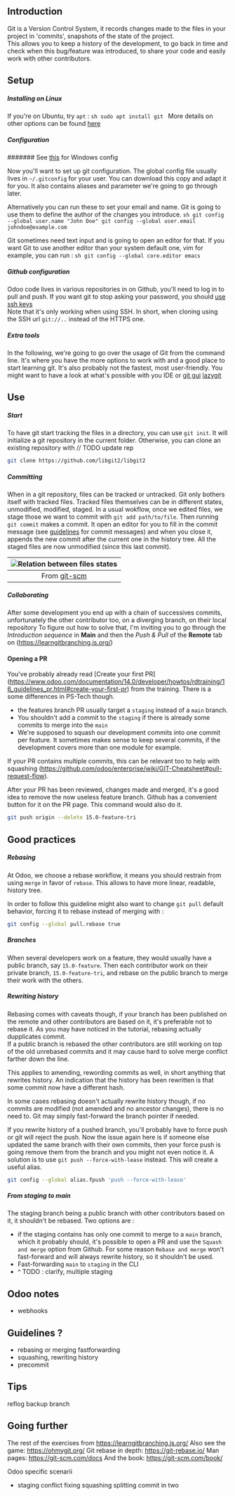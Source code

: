 ## Introduction
Git is a Version Control System, it records changes made to the files in your project in 'commits',
snapshots of the state of the project.  
This allows you to keep a history of the development, to go back in time and check when this
bug/feature was introduced, to share your code and easily work with other contributors.

## Setup

##### Installing on Linux
If you're on Ubuntu, try `apt` :
    ```sh
    sudo apt install git
    ```
More details on other options can be found [here](https://git-scm.com/book/en/v2/Getting-Started-Installing-Git)

##### Configuration

####### See [this](https://git-scm.com/book/en/v2/Getting-Started-First-Time-Git-Setup) for Windows config

Now you'll want to set up git configuration. The global config file usually lives in `~/.gitconfig`
for your user. You can download this copy and adapt it for you. 
It also contains aliases and parameter we're going to go through later.

Alternatively you can run these to set your email and name.
Git is going to use them to define the author of the changes you introduce.
    ```sh
    git config --global user.name "John Doe"
    git config --global user.email johndoe@example.com
    ```

Git sometimes need text input and is going to open an editor for that.
If you want Git to use another editor than your system default one, vim for example, you can run :
    ```sh
    git config --global core.editor emacs
    ```

##### Github configuration
Odoo code lives in various repositories in on Github, you'll need to log in to pull and push.
If you want git to stop asking your password, you should [use ssh keys](https://docs.github.com/en/authentication/connecting-to-github-with-ssh/generating-a-new-ssh-key-and-adding-it-to-the-ssh-agent)  
Note that it's only working when using SSH. In short, when cloning using the SSH url `git://..` instead of the HTTPS one.

##### Extra tools
In the following, we're going to go over the usage of Git from the command line.
It's where you have the more options to work with and a good place to start learning git.
It's also probably not the fastest, most user-friendly. 
You might want to have a look at what's possible with you IDE or [git gui](https://git-scm.com/docs/git-gui/) [lazygit](https://github.com/jesseduffield/lazygit)

## Use
##### Start
To have git start tracking the files in a directory, you can use `git init`.
It will initialize a git repository in the current folder.
Otherwise, you can clone an existing repository with
// TODO update rep
```sh
git clone https://github.com/libgit2/libgit2
```

##### Committing
When in a git repository, files can be tracked or untracked. Git only bothers itself with tracked files.
Tracked files themselves can be in different states, unmodified, modified, staged.
In a usual wokflow, once we edited files, we stage those we want to commit with `git add path/to/file`.
Then running `git commit` makes a commit.
It open an editor for you to fill in the commit message
(see [guidelines](https://www.odoo.com/documentation/14.0/developer/misc/other/guidelines.html#git) for commit messages)
and when you close it, appends the new commit after the current one in the history tree.
All the staged files are now unmodified (since this last commit).

| ![Relation between files states](https://git-scm.com/book/en/v2/images/lifecycle.png) |
|:--:|
| From [git-scm](https://git-scm.com/book/en/v2/Git-Basics-Recording-Changes-to-the-Repository) |

##### Collaborating
After some development you end up with a chain of successives commits, unfortunately the other contributor too, on a
diverging branch, on their local repository
To figure out how to solve that, I'm inviting you to go through the *Introduction sequence* in **Main** and then the *Push & Pull* of
the **Remote** tab on (https://learngitbranching.js.org/)

#### Opening a PR
You've probably already read [Create your first PR]
(https://www.odoo.com/documentation/14.0/developer/howtos/rdtraining/16_guidelines_pr.html#create-your-first-pr)
from the training. 
There is a some differences in PS-Tech though.
 - the features branch PR usually target a `staging` instead of a `main` branch.
 - You shouldn't add a commit to the `staging` if there is already some commits to merge into the `main`
 - We're supposed to squash our development commits into one commit per feature.
It sometimes makes sense to keep several commits, if the development covers more than one module for example.

If your PR contains multiple commits, this can be relevant too to help with squashing
(https://github.com/odoo/enterprise/wiki/GIT-Cheatsheet#pull-request-flow).

After your PR has been reviewed, changes made and merged, it's a good idea to remove the now useless feature branch.
Github has a convenient button for it on the PR page. This command would also do it.
```sh
git push origin --delete 15.0-feature-tri
```

## Good practices

##### Rebasing
At Odoo, we choose a rebase workflow, it means you should restrain from using `merge` in favor of `rebase`.
This allows to have more linear, readable, history tree.


In order to follow this guideline might also want to change `git pull` default behavior,
forcing it to rebase instead of merging with :
```sh
git config --global pull.rebase true
```

##### Branches
When several developers work on a feature, they would usually have a public branch, say `15.0-feature`.
Then each contributor work on their private branch, `15.0-feature-tri`,
and rebase on the public branch to merge their work with the others.

##### Rewriting history
Rebasing comes with caveats though,
if your branch has been published on the remote and other contributors are based on it,
it's preferable not to rebase it. As you may have noticed in the tutorial, rebasing actually dupplicates commit.  
If a public branch is rebased the other contributors are still working on top of the old unrebased commits and it may
cause hard to solve merge conflict farther down the line.

This applies to amending, rewording commits as well, in short anything that rewrites history.
An indication that the history has been rewritten is that some commit now have a different hash.

In some cases rebasing doesn't actually rewrite history though,
if no commits are modified (not amended and no ancestor changes),
there is no need to. Git may simply fast-forward the branch pointer if needed.

If you rewrite history of a pushed branch, you'll probably have to force push or git will reject the push.
Now the issue again here is if someone else updated the same branch with their own commits,
then your force push is going remove them from the branch and you might not even notice it.
A solution is to use `git push --force-with-lease` instead. This will create a useful alias.
```sh
git config --global alias.fpush 'push --force-with-lease'
``` 

##### From staging to main
The staging branch being a public branch with other contributors based on it, it shouldn't be rebased.
Two options are :
 - if the staging contains has only one commit to merge to a `main` branch, which it probably should,
it's possible to open a PR and use the `Squash and merge` option from Github.
For some reason `Rebase and merge` won't fast-forward and will always rewrite history, so it shouldn't be used. 
 - Fast-forwarding `main` to `staging` in the CLI
 - ^  TODO : clarify, multiple staging


## Odoo notes
 - webhooks

## Guidelines ?
 - rebasing or merging fastforwarding
 - squashing, rewriting history
 - precommit

## Tips
reflog backup branch


## Going further
The rest of the exercises from https://learngitbranching.js.org/
Also see the game: https://ohmygit.org/
Git rebase in depth: https://git-rebase.io/
Man pages: https://git-scm.com/docs
And the book: https://git-scm.com/book/

Odoo specific scenarii
 - staging
 conflict fixing
 squashing
 splitting commit in two
 

